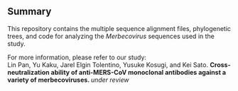 ## Summary
This repository contains the multiple sequence alignment files, phylogenetic trees, and code for analyzing the _Merbecovirus_ sequences used in the study.

For more information, please refer to our study: </br>
Lin Pan, Yu Kaku, Jarel Elgin Tolentino, Yusuke Kosugi, and Kei Sato. 
<b> Cross-neutralization ability of anti-MERS-CoV monoclonal antibodies against a variety of merbecoviruses. </b> _under review_ </br>

